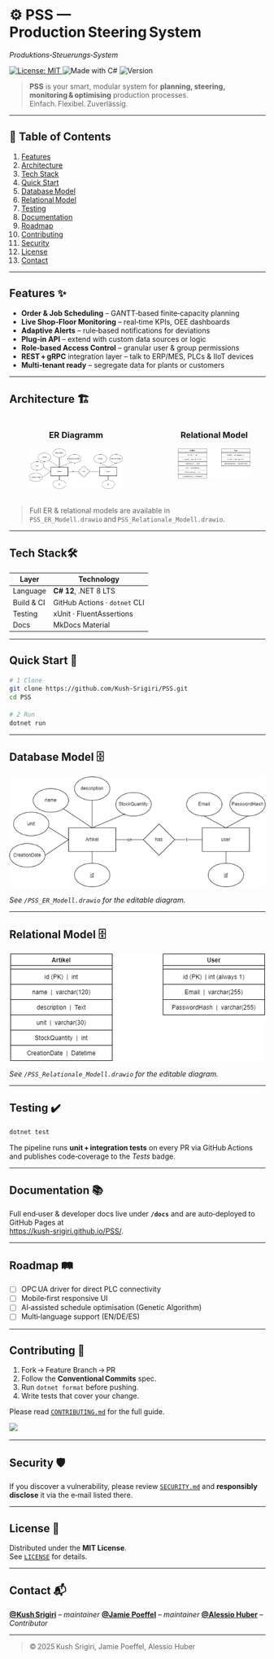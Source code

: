 # ⚙️ PSS — Production Steering System  
*Produktions‑Steuerungs‑System*

<p align="left">
  
  <a href="https://github.com/Kush-Srigiri/PSS/blob/main/LICENSE">
    <img alt="License: MIT" src="https://img.shields.io/badge/license-MIT-blue.svg">
  </a>
  <img alt="Made with C#" src="https://img.shields.io/badge/made%20with-C%23-239120?logo=c-sharp&logoColor=fff">
  <img alt="Version" src="https://img.shields.io/github/v/release/Kush-Srigiri/PSS?include_prereleases">
</p>

> **PSS** is your smart, modular system for **planning, steering, monitoring & optimising** production processes.  
> Einfach. Flexibel. Zuverlässig.

---

## 📑 Table of Contents
1. [Features](#features)
2. [Architecture](#architecture)
3. [Tech Stack](#tech-stack)
4. [Quick Start](#quick-start)
5. [Database Model](#database-model)
6. [Relational Model](#relational-model)
7. [Testing](#testing)
8. [Documentation](#documentation)
9. [Roadmap](#roadmap)
10. [Contributing](#contributing)
11. [Security](#security)
12. [License](#license)
13. [Contact](#contact)

---

## Features ✨
- **Order & Job Scheduling** – GANTT‑based finite‑capacity planning  
- **Live Shop‑Floor Monitoring** – real‑time KPIs, OEE dashboards  
- **Adaptive Alerts** – rule‑based notifications for deviations  
- **Plug‑in API** – extend with custom data sources or logic  
- **Role‑based Access Control** – granular user & group permissions  
- **REST + gRPC** integration layer – talk to ERP/MES, PLCs & IIoT devices  
- **Multi‑tenant ready** – segregate data for plants or customers  

---

## Architecture 🏗️

<div style="display: flex; justify-content: center; gap: 40px;">
  <div style="text-align: center;">
    <h3>ER Diagramm</h3>
    <img src="https://raw.githubusercontent.com/Kush-Srigiri/PSS/main/PSS_ER_Modell.png" alt="ER Diagramm" style="max-width: 70%; height: auto;">
  </div>
  <div style="text-align: center;">
    <h3>Relational Model</h3>
    <img src="https://raw.githubusercontent.com/Kush-Srigiri/PSS/main/PSS_Relationale_Modell.png" alt="Relational Model" style="max-width: 70%; height: auto;">
  </div>
</div>

<br>


> Full ER & relational models are available in 
> `PSS_ER_Modell.drawio` and `PSS_Relationale_Modell.drawio`.  



---

## Tech Stack🛠️
| Layer | Technology |
|-------|------------|
| Language | **C# 12**, .NET 8 LTS |
| Build & CI | GitHub Actions · `dotnet` CLI |
| Testing | xUnit · FluentAssertions |
| Docs | MkDocs Material |

---

## Quick Start 🚀 
```bash
# 1 Clone
git clone https://github.com/Kush-Srigiri/PSS.git
cd PSS

# 2 Run
dotnet run 
```


---


## Database Model 🗄️ 

<p align="center">
  <img src="https://raw.githubusercontent.com/Kush-Srigiri/PSS/main/PSS_ER_Modell.png" alt="ER Diagramm">
</p>


*See `/PSS_ER_Modell.drawio` for the editable diagram.*

---

## Relational Model 🗄️ 

<p align="center">
  <img src="https://raw.githubusercontent.com/Kush-Srigiri/PSS/main/PSS_Relationale_Modell.png" alt="Relational Model">
</p>


*See `/PSS_Relationale_Modell.drawio` for the editable diagram.*

---

## Testing ✔️ 
```bash
dotnet test
```
The pipeline runs **unit + integration tests** on every PR via GitHub Actions and publishes code‑coverage to the *Tests* badge.

---

## Documentation 📚 
Full end‑user & developer docs live under **`/docs`** and are auto‑deployed to GitHub Pages at  
<https://kush-srigiri.github.io/PSS/>.

---

## Roadmap 🛤️ 
- [ ] OPC UA driver for direct PLC connectivity  
- [ ] Mobile‑first responsive UI  
- [ ] AI‑assisted schedule optimisation (Genetic Algorithm)  
- [ ] Multi‑language support (EN/DE/ES)  

---

## Contributing 🤝 
1. Fork → Feature Branch → PR  
2. Follow the **Conventional Commits** spec.  
3. Run `dotnet format` before pushing.  
4. Write tests that cover your change.

Please read [`CONTRIBUTING.md`](CONTRIBUTING.md) for the full guide.

<a href="https://github.com/kush-srigiri/pss/graphs/contributors">
  <img src="https://contrib.rocks/image?&columns=25&max=10000&&repo=kush-srigiri/pss" />
</a>

---

## Security 🛡️ 
If you discover a vulnerability, please review [`SECURITY.md`](SECURITY.md) and **responsibly disclose** it via the e‑mail listed there.

---

## License 📄 
Distributed under the **MIT License**.  
See [`LICENSE`](LICENSE) for details.

---

## Contact 📬 
[**@Kush Srigiri**](https://github.com/Kush-Srigiri) – *maintainer* 
[**@Jamie Poeffel**](https://github.com/Jamie-Poeffel) – *maintainer* 
[**@Alessio Huber**](https://github.com/Alessio-Huber) – *Contributor* 

---

> © 2025 Kush Srigiri, Jamie Poeffel, Alessio Huber



